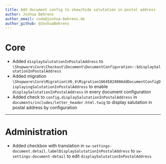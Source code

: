 ```yaml
---
title: Add document config to show/hide salutation in postal address
author: Joshua Behrens
author_email: code@joshua-behrens.de
author_github: @JoshuaBehrens
---
```

# Core
* Added `displaySalutationInPostalAddress` to `\Shopware\Core\Checkout\Document\DocumentConfiguration::$displaySalutationInPostalAddress`
* Added migration `\Shopware\Core\Migration\V6_4\Migration1664582400AddDocumentConfigDisplayingSalutationInPostalAddress` to enable `displaySalutationInPostalAddress` in every document configuration
* Added check to `config.displaySalutationInPostalAddress` in `documents/includes/letter_header.html.twig` to display salutation in postal address by configuration
___
# Administration
* Added checkbox with translation in `sw-settings-document.detail.labelDisplaySalutationInPostalAddress` to `sw-settings-document-detail` to edit `displaySalutationInPostalAddress`
